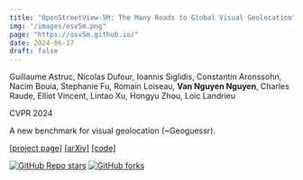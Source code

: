 ```yaml
---
title: "OpenStreetView-5M: The Many Roads to Global Visual Geolocation"
img: "/images/osv5m.png"
page: "https://osv5m.github.io/"
date: 2024-06-17
draft: false
---
```

Guillaume Astruc, Nicolas Dufour, Ioannis Siglidis, Constantin Aronssohn, Nacim Bouia, Stephanie Fu, Romain Loiseau, **Van Nguyen Nguyen**, Charles Raude, Elliot Vincent, Lintao Xu, Hongyu Zhou, Loic Landrieu

CVPR 2024  

A new benchmark for visual geolocation (~Geoguessr).

[[project page]](https://osv5m.github.io/)   [[arXiv]](https://arxiv.org/abs/2404.18873)   [[code]](https://github.com/gastruc/osv5m)

<div style="text-align: left;">

[![GitHub Repo stars](https://img.shields.io/github/stars/gastruc/osv5m?style=social)](https://github.com/gastruc/osv5m/stargazers)
[![GitHub forks](https://img.shields.io/github/forks/gastruc/osv5m?style=social)](https://github.com/gastruc/osv5m/network/members)

</div>